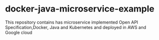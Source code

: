 # docker-java-microservice-example
This repository contains has microservice implemented Open API Specification,Docker, Java and Kubernetes and deployed in AWS and Google cloud
